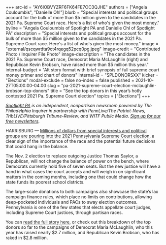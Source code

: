 +++
arc-id = "AY6IOBVYZRF6FK64FE7OC3QJHE"
authors = ["Angela Couloumbis", "Danielle Ohl"]
blurb = "Special interests and political groups account for the bulk of more than $5 million given to the candidates in the 2021 Pa. Supreme Court race. Here's a list of who's given the most money."
byline = "Angela Couloumbis of Spotlight PA and Danielle Ohl of Spotlight PA"
description = "Special interests and political groups account for the bulk of more than $5 million given to the candidates in the 2021 Pa. Supreme Court race. Here's a list of who's given the most money."
image = "external/qscqwrdta9ct4rqegq52pcq0pg.jpeg"
image-credit = "Contributed Photo / Inquirer File Photo"
image-description = "The candidates in the 2021 Pa. Supreme Court race, Democrat Maria McLaughlin (right) and Republican Kevin Brobson, have raised more than $5 million this year."
internal-budget = "Alt story format with brief synopsis of full supreme court money primer and chart of donors"
internal-id = "SPLDONORSXX"
kicker = "Elections"
modal-exclude = false
no-index = false
published = 2021-10-27T05:00:00-04:00
slug = "pa-2021-supreme-court-election-mclaughlin-brobson-top-donors"
title = "See the top donors in this year’s hotly contested 2021 Pa. Supreme Court election"
topics = ["Elections"]
+++

<a href="https://www.spotlightpa.org/"><i>Spotlight PA</i></a><i> is an independent, nonpartisan newsroom powered by The Philadelphia Inquirer in partnership with PennLive/The Patriot-News, TribLIVE/Pittsburgh Tribune-Review, and WITF Public Media. </i><a href="https://www.spotlightpa.org/newsletters"><i>Sign up for our free newsletters</i></a><i>.</i>

HARRISBURG — <a href="https://www.spotlightpa.org/news/2021/10/pa-supreme-court-election-2021-biggest-donors/" target="_blank">Millions of dollars from special interests and political groups are pouring into the 2021 Pennsylvania Supreme Court election</a>, a clear sign of the importance of the race and the potential future decisions that could hang in the balance.

The Nov. 2 election to replace outgoing Justice Thomas Saylor, a Republican, will not change the balance of power on the bench, where Democrats currently hold five of seven seats. But the new justice will have a hand in what cases the court accepts and will weigh in on significant matters in the coming months, including one that could change how the state funds its poorest school districts.

The large-scale donations to both campaigns also showcase the state’s lax campaign finance rules, which place no limits on contributions, allowing deep-pocketed individuals and PACs to sway election outcomes. Pennsylvania is one of the few states that elects appellate court judges, including Supreme Court justices, through partisan races.

You can <a href="https://www.spotlightpa.org/news/2021/10/pa-supreme-court-election-2021-biggest-donors/" target="_blank">read the full story here</a>, or check out this breakdown of the top donors so far to the campaigns of Democrat Maria McLaughlin, who this year has raised nearly $2.7 million, and Republican Kevin Brobson, who has raked in $2.8 million.

<script src="https://www.spotlightpa.org/embed.js" async></script><div data-spl-embed-version="1" data-spl-src="https://www.spotlightpa.org/embeds/newsletter/"></div>

<div class="flourish-embed flourish-table" data-src="visualisation/7633039"><script src="https://public.flourish.studio/resources/embed.js"></script></div>

